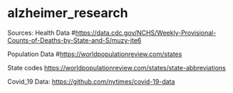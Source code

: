 # alzheimer_research

Sources:
Health Data
#https://data.cdc.gov/NCHS/Weekly-Provisional-Counts-of-Deaths-by-State-and-S/muzy-jte6

Population Data
#https://worldpopulationreview.com/states

State codes
https://worldpopulationreview.com/states/state-abbreviations

Covid_19 Data:
https://github.com/nytimes/covid-19-data

